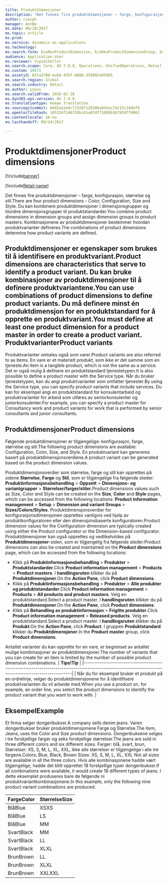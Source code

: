 ```yaml
---
title: Produktdimensjoner
description: "Det finnes fire produktdimensjoner – farge, konfigurasjon, størrelse og stil. Du kan kombinere produktdimensjoner i dimensjonsgrupper og tilordne dimensjonsgrupper til produktstandarder. Kombinasjonene av produktdimensjoner bestemmer hvordan produktvarianter defineres."
author: cvocph
manager: AnnBe
ms.date: 06/20/2017
ms.topic: article
ms.prod: 
ms.service: dynamics-ax-applications
ms.technology: 
ms.search.form: EcoResProductDimension, EcoResProductDimensionGroup, EcoResProductMasterDimension, RetailEcoResColor, RetailEcoResSize, RetailEcoResStyle
audience: Application User
ms.reviewer: YuyuScheller
ms.search.scope: Core, AX 7.0.0, Operations, UnifiedOperations, Retail
ms.custom: 19171
ms.assetid: 81fa3709-4ab8-4fbf-9806-359892a05985
ms.search.region: Global
ms.search.industry: Retail
ms.author: yuyus
ms.search.validFrom: 2016-02-28
ms.dyn365.ops.version: AX 7.0.0
ms.translationtype: Human Translation
ms.sourcegitcommit: 6dd2aa1ebc713287120106a9d1ec7dc15c24def9
ms.openlocfilehash: 105324f146f28bc61e87dff1089b367958ff9062
ms.contentlocale: nb-no
ms.lasthandoff: 09/14/2017

---
```


# <a name="product-dimensions"></a><span data-ttu-id="63d70-105">Produktdimensjoner</span><span class="sxs-lookup"><span data-stu-id="63d70-105">Product dimensions</span></span>

[!include[banner](../includes/banner.md)]

[!include[Retail name](../includes/retail-name.md)]


<span data-ttu-id="63d70-106">Det finnes fire produktdimensjoner – farge, konfigurasjon, størrelse og stil.</span><span class="sxs-lookup"><span data-stu-id="63d70-106">There are four product dimensions -  Color, Configuration, Size and Style.</span></span> <span data-ttu-id="63d70-107">Du kan kombinere produktdimensjoner i dimensjonsgrupper og tilordne dimensjonsgrupper til produktstandarder.</span><span class="sxs-lookup"><span data-stu-id="63d70-107">You combine product dimensions in dimension groups and assign dimension groups to product masters.</span></span> <span data-ttu-id="63d70-108">Kombinasjonene av produktdimensjoner bestemmer hvordan produktvarianter defineres.</span><span class="sxs-lookup"><span data-stu-id="63d70-108">The combinations of product dimensions determine how product variants are defined.</span></span>

<span data-ttu-id="63d70-109">Produktdimensjoner er egenskaper som brukes til å identifisere en produktvariant.</span><span class="sxs-lookup"><span data-stu-id="63d70-109">Product dimensions are characteristics that serve to identify a product variant.</span></span> <span data-ttu-id="63d70-110">Du kan bruke kombinasjoner av produktdimensjoner til å definere produktvariantene.</span><span class="sxs-lookup"><span data-stu-id="63d70-110">You can use combinations of product dimensions to define product variants.</span></span> <span data-ttu-id="63d70-111">Du må definere minst én produktdimensjon for en produktstandard for å opprette en produktvariant.</span><span class="sxs-lookup"><span data-stu-id="63d70-111">You must define at least one product dimension for a product master in order to create a product variant.</span></span>
<span data-ttu-id="63d70-112">Produktvarianter</span><span class="sxs-lookup"><span data-stu-id="63d70-112">Product variants</span></span>
----------------

<span data-ttu-id="63d70-113">Produktvarianter omtales også som varer.</span><span class="sxs-lookup"><span data-stu-id="63d70-113">Product variants are also referred to as items.</span></span> <span data-ttu-id="63d70-114">En vare er et materielt produkt, som ikke er det samme som en tjeneste.</span><span class="sxs-lookup"><span data-stu-id="63d70-114">An item is a tangible product, which is not the same as a service.</span></span> <span data-ttu-id="63d70-115">Det er også mulig å definere en produktstandard tjenestetypen.</span><span class="sxs-lookup"><span data-stu-id="63d70-115">It is also possible to define a product master with the Service type.</span></span> <span data-ttu-id="63d70-116">Når du bruker tjenestetypen, kan du angi produktvarianter som omfatter tjenester.</span><span class="sxs-lookup"><span data-stu-id="63d70-116">By using the Service type, you can specify product variants that include services.</span></span> <span data-ttu-id="63d70-117">Du kan for eksempel angi en produktstandard for konsulentarbeid og produktvarianter for arbeid som utføres av seniorkonsulenter og juniorkonsulenter.</span><span class="sxs-lookup"><span data-stu-id="63d70-117">For example, you can specify a product master for Consultancy work and product variants for work that is performed by senior consultants and junior consultants.</span></span>

## <a name="product-dimensions"></a><span data-ttu-id="63d70-118">Produktdimensjoner</span><span class="sxs-lookup"><span data-stu-id="63d70-118">Product dimensions</span></span>
<span data-ttu-id="63d70-119">Følgende produktdimensjoner er tilgjengelige: konfigurasjon, farge, størrelse og stil.</span><span class="sxs-lookup"><span data-stu-id="63d70-119">The following product dimensions are available: Configuration, Color, Size, and Style.</span></span> <span data-ttu-id="63d70-120">En produktvariant kan genereres basert på produktdimensjonsverdiene.</span><span class="sxs-lookup"><span data-stu-id="63d70-120">A product variant can be generated based on the product dimension values.</span></span>

<span data-ttu-id="63d70-121">Produktdimensjonsverdier som størrelse, farge og stil kan opprettes på sidene **Størrelse**, **Farge** og **Stil**, som er tilgjengelige fra følgende steder: **Produktinformasjonsbehandling** &gt; **Oppsett** &gt; **Dimensjons- og variantgrupper** &gt; **Størrelser/farger/stiler**.</span><span class="sxs-lookup"><span data-stu-id="63d70-121">Product dimensions values such as Size, Color and Style can be created on the **Size**, **Color** and **Style** pages, which can be accessed from the following locations: **Product information management** &gt; **Setup** &gt; **Dimension and variant Groups** &gt; **Sizes/Colors/Styles**.</span></span> <span data-ttu-id="63d70-122">Produktdimensjonsverdier for konfigurasjonsdimensjonen opprettes vanligvis ved hjelp av produktkonfiguratoren eller den dimensjonsbaserte konfiguratoren.</span><span class="sxs-lookup"><span data-stu-id="63d70-122">Product dimension values for the Configuration dimension are typically created using either the Product configurator or the Dimension-based configurator.</span></span> <span data-ttu-id="63d70-123">Produktdimensjoner kan også opprettes og vedlikeholdes på **Produktdimensjoner**-siden, som er tilgjengelig fra følgende steder:</span><span class="sxs-lookup"><span data-stu-id="63d70-123">Product dimensions can also be created and maintained on the **Product dimensions** page, which can be accessed from the following locations:</span></span>
-   <span data-ttu-id="63d70-124">Klikk på **Produktinformasjonsbehandling** &gt; **Produkter** &gt; **Produktstandarder**.</span><span class="sxs-lookup"><span data-stu-id="63d70-124">Click **Product information management** &gt; **Products** &gt; **Product masters**.</span></span> <span data-ttu-id="63d70-125">I **handlingsruten** klikker du på **Produktdimensjoner**.</span><span class="sxs-lookup"><span data-stu-id="63d70-125">On the **Action Pane**, click **Product dimensions**.</span></span>
-   <span data-ttu-id="63d70-126">Klikk på **Produktinformasjonsbehandling** &gt; **Produkter** &gt; **Alle produkter og produktstandarder**.</span><span class="sxs-lookup"><span data-stu-id="63d70-126">Click **Product information management** &gt; **Products** &gt; **All products and product masters**.</span></span> <span data-ttu-id="63d70-127">Velg en produktstandard.</span><span class="sxs-lookup"><span data-stu-id="63d70-127">Select a product master.</span></span> <span data-ttu-id="63d70-128">I **handlingsruten** klikker du på **Produktdimensjoner**.</span><span class="sxs-lookup"><span data-stu-id="63d70-128">On the **Action Pane**, click **Product dimensions**.</span></span>
-   <span data-ttu-id="63d70-129">Klikk på **Behandling av produktinformasjon** &gt; **Frigitte produkter**.</span><span class="sxs-lookup"><span data-stu-id="63d70-129">Click **Product information management** &gt; **Released products**.</span></span> <span data-ttu-id="63d70-130">Velg en produktstandard.</span><span class="sxs-lookup"><span data-stu-id="63d70-130">Select a product master.</span></span> <span data-ttu-id="63d70-131">I **handlingsruten** klikker du på **Produkt**.</span><span class="sxs-lookup"><span data-stu-id="63d70-131">On the **Action Pane**, click **Product**.</span></span> <span data-ttu-id="63d70-132">I gruppen **Produktstandard** klikker du **Produktdimensjoner**.</span><span class="sxs-lookup"><span data-stu-id="63d70-132">In the **Product master** group, click **Product dimensions**.</span></span>

<span data-ttu-id="63d70-133">Antallet varianter du kan opprette for en vare, er begrenset av antallet mulige kombinasjoner av produktdimensjoner.</span><span class="sxs-lookup"><span data-stu-id="63d70-133">The number of variants that you can create for an item is limited by the number of possible product dimension combinations.</span></span>
| <span data-ttu-id="63d70-134">**Tips!**</span><span class="sxs-lookup"><span data-stu-id="63d70-134">**Tip**</span></span>                                                                                                                                              |
|------------------------------------------------------------------------------------------------------------------------------------------------------|
| <span data-ttu-id="63d70-135">Når du for eksempel bruker et produkt på en ordrelinje, velger du produktdimensjonene for å identifisere produktvarianten du vil arbeide med.</span><span class="sxs-lookup"><span data-stu-id="63d70-135">When you use a product on, for example, an order line, you select the product dimensions to identify the product variant that you want to work with.</span></span> |

## <a name="example"></a><span data-ttu-id="63d70-136">Eksempel</span><span class="sxs-lookup"><span data-stu-id="63d70-136">Example</span></span>
<span data-ttu-id="63d70-137">Et firma selger dongeribukser.</span><span class="sxs-lookup"><span data-stu-id="63d70-137">A company sells denim jeans.</span></span> <span data-ttu-id="63d70-138">Varen dongeribukser bruker produktdimensjonene Farge og Størrelse.</span><span class="sxs-lookup"><span data-stu-id="63d70-138">The item, Jeans, uses the Color and Size product dimensions.</span></span> <span data-ttu-id="63d70-139">Dongeribuksene selges i tre forskjellige farger og seks forskjellige størrelser.</span><span class="sxs-lookup"><span data-stu-id="63d70-139">The jeans are sold in three different colors and six different sizes.</span></span> <span data-ttu-id="63d70-140">Farger: blå, svart, brun, Størrelser: XS, S, M, L, XL, XXL, ikke alle størrelser er tilgjengelige i alle tre fargene.</span><span class="sxs-lookup"><span data-stu-id="63d70-140">Colors: Blue, Black, Brown Sizes: XS, S, M, L, XL, XXL Not all sizes are available in all the three colors.</span></span> <span data-ttu-id="63d70-141">Hvis alle kombinasjonene hadde vært tilgjengelige, hadde det blitt opprettet 18 forskjellige typer dongeribukser.</span><span class="sxs-lookup"><span data-stu-id="63d70-141">If all combinations were available, it would create 18 different types of jeans.</span></span> <span data-ttu-id="63d70-142">I dette eksemplet produseres bare de følgende ni produktvariantkombinasjonene.</span><span class="sxs-lookup"><span data-stu-id="63d70-142">In this example, only the following nine product variant combinations are produced.</span></span>

| <span data-ttu-id="63d70-143">Farge</span><span class="sxs-lookup"><span data-stu-id="63d70-143">Color</span></span> | <span data-ttu-id="63d70-144">Størrelse</span><span class="sxs-lookup"><span data-stu-id="63d70-144">Size</span></span> |
|-------|------|
| <span data-ttu-id="63d70-145">Blå</span><span class="sxs-lookup"><span data-stu-id="63d70-145">Blue</span></span>  | <span data-ttu-id="63d70-146">XS</span><span class="sxs-lookup"><span data-stu-id="63d70-146">XS</span></span>   |
| <span data-ttu-id="63d70-147">Blå</span><span class="sxs-lookup"><span data-stu-id="63d70-147">Blue</span></span>  | <span data-ttu-id="63d70-148">L</span><span class="sxs-lookup"><span data-stu-id="63d70-148">S</span></span>    |
| <span data-ttu-id="63d70-149">Blå</span><span class="sxs-lookup"><span data-stu-id="63d70-149">Blue</span></span>  | <span data-ttu-id="63d70-150">M</span><span class="sxs-lookup"><span data-stu-id="63d70-150">M</span></span>    |
| <span data-ttu-id="63d70-151">Svart</span><span class="sxs-lookup"><span data-stu-id="63d70-151">Black</span></span> | <span data-ttu-id="63d70-152">M</span><span class="sxs-lookup"><span data-stu-id="63d70-152">M</span></span>    |
| <span data-ttu-id="63d70-153">Svart</span><span class="sxs-lookup"><span data-stu-id="63d70-153">Black</span></span> | <span data-ttu-id="63d70-154">L</span><span class="sxs-lookup"><span data-stu-id="63d70-154">L</span></span>    |
| <span data-ttu-id="63d70-155">Svart</span><span class="sxs-lookup"><span data-stu-id="63d70-155">Black</span></span> | <span data-ttu-id="63d70-156">XL</span><span class="sxs-lookup"><span data-stu-id="63d70-156">XL</span></span>   |
| <span data-ttu-id="63d70-157">Brun</span><span class="sxs-lookup"><span data-stu-id="63d70-157">Brown</span></span> | <span data-ttu-id="63d70-158">L</span><span class="sxs-lookup"><span data-stu-id="63d70-158">L</span></span>    |
| <span data-ttu-id="63d70-159">Brun</span><span class="sxs-lookup"><span data-stu-id="63d70-159">Brown</span></span> | <span data-ttu-id="63d70-160">XL</span><span class="sxs-lookup"><span data-stu-id="63d70-160">XL</span></span>   |
| <span data-ttu-id="63d70-161">Brun</span><span class="sxs-lookup"><span data-stu-id="63d70-161">Brown</span></span> | <span data-ttu-id="63d70-162">XXL</span><span class="sxs-lookup"><span data-stu-id="63d70-162">XXL</span></span>  |






